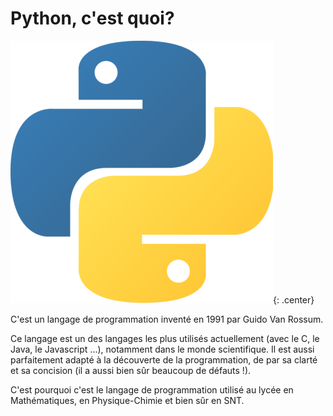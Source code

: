 # Python, c'est quoi?

![](python420x420.png){: .center}

C'est un langage de programmation inventé en 1991 par Guido Van Rossum.

Ce langage est un des langages les plus utilisés actuellement (avec le C, le Java, le Javascript ...), notamment dans le monde scientifique. Il est aussi parfaitement adapté à la découverte de la programmation, de par sa clarté et sa concision (il a aussi bien sûr beaucoup de défauts !).

C'est pourquoi c'est le langage de programmation utilisé au lycée en Mathématiques, en Physique-Chimie et bien sûr en SNT.

